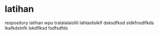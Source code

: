 # latihan
respository latihan wpu
tralalalaiolili
lahlasllslklf
dsksdfksd
sldkfnsdlfkds
lkafkdslnfk
lskdflksd
fsdfsdfds